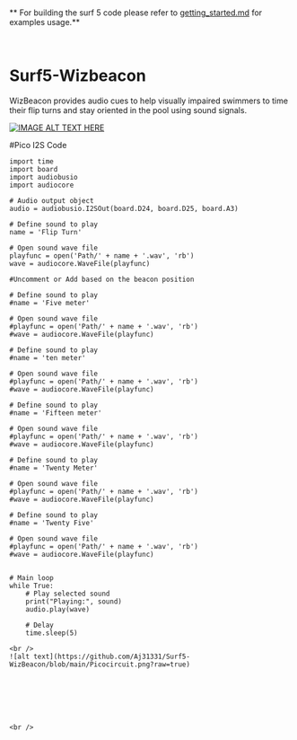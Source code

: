 <br />

** For building the surf 5 code please refer to [getting_started.md](getting_started.md) for examples usage.**

<br />

# Surf5-Wizbeacon
WizBeacon provides audio cues to help visually impaired swimmers to time their flip turns and stay oriented in the pool using sound signals. 

[![IMAGE ALT TEXT HERE](https://img.youtube.com/vi/kBOCzjM_PrU/0.jpg)](https://www.youtube.com/watch?v=kBOCzjM_PrU)


#Pico I2S Code
```
import time
import board
import audiobusio
import audiocore

# Audio output object
audio = audiobusio.I2SOut(board.D24, board.D25, board.A3)

# Define sound to play
name = 'Flip Turn'

# Open sound wave file
playfunc = open('Path/' + name + '.wav', 'rb')
wave = audiocore.WaveFile(playfunc)

#Uncomment or Add based on the beacon position

# Define sound to play
#name = 'Five meter'

# Open sound wave file
#playfunc = open('Path/' + name + '.wav', 'rb')
#wave = audiocore.WaveFile(playfunc)

# Define sound to play
#name = 'ten meter'

# Open sound wave file
#playfunc = open('Path/' + name + '.wav', 'rb')
#wave = audiocore.WaveFile(playfunc)

# Define sound to play
#name = 'Fifteen meter'

# Open sound wave file
#playfunc = open('Path/' + name + '.wav', 'rb')
#wave = audiocore.WaveFile(playfunc)

# Define sound to play
#name = 'Twenty Meter'

# Open sound wave file
#playfunc = open('Path/' + name + '.wav', 'rb')
#wave = audiocore.WaveFile(playfunc)

# Define sound to play
#name = 'Twenty Five'

# Open sound wave file
#playfunc = open('Path/' + name + '.wav', 'rb')
#wave = audiocore.WaveFile(playfunc)


# Main loop
while True:
    # Play selected sound
    print("Playing:", sound)
    audio.play(wave)

    # Delay
    time.sleep(5)

<br />
![alt text](https://github.com/Aj31331/Surf5-WizBeacon/blob/main/Picocircuit.png?raw=true)







<br />


